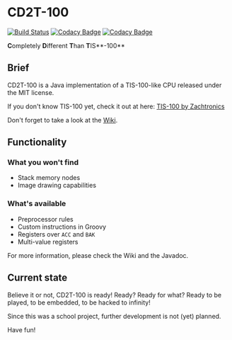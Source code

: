 # CD2T-100
[![Build Status](https://travis-ci.org/battila7/cd2t-100.svg?branch=master)](https://travis-ci.org/battila7/cd2t-100)
[![Codacy Badge](https://api.codacy.com/project/badge/grade/d8c7bd2165ca47169cc29c84533635b6)](https://www.codacy.com/app/bagossyattila_2/cd2t-100)
[![Codacy Badge](https://api.codacy.com/project/badge/coverage/d8c7bd2165ca47169cc29c84533635b6)](https://www.codacy.com/app/bagossyattila_2/cd2t-100)

**C**ompletely **D**ifferent **T**han **T**IS**-100**

## Brief
CD2T-100 is a Java implementation of a TIS-100-like CPU released under the MIT license.

If you don't know TIS-100 yet, check it out at here:
[TIS-100 by Zachtronics](http://www.zachtronics.com/tis-100/)

Don't forget to take a look at the <a href="https://github.com/battila7/cd2t-100/wiki">Wiki</a>.

## Functionality
### What you won't find
* Stack memory nodes
* Image drawing capabilities

### What's available
* Preprocessor rules
* Custom instructions in Groovy
* Registers over `ACC` and `BAK`
* Multi-value registers

For more information, please check the Wiki and the Javadoc.

## Current state
Believe it or not, CD2T-100 is ready! Ready? Ready for what? Ready to be played, to be embedded, to be hacked to infinity!

Since this was a school project, further development is not (yet) planned.

Have fun!
